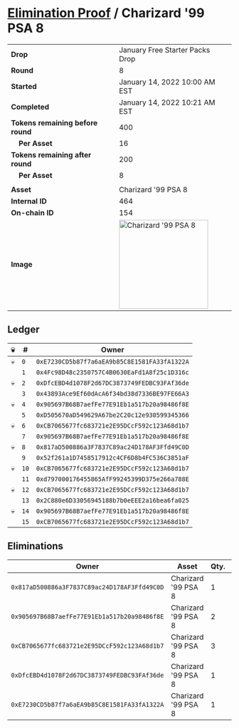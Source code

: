 # [Elimination Proof](./readme.md) / Charizard &#039;99 PSA 8

|||
|---|---|
| **Drop** | January Free Starter Packs Drop |
| **Round** | 8 |
| **Started** | January 14, 2022 10:00 AM EST |
| **Completed** | January 14, 2022 10:21 AM EST |
| **Tokens remaining before round** | 400 |
| **&nbsp;&nbsp;&nbsp;&nbsp;Per Asset** | 16 |
| **Tokens remaining after round** | 200 |
| **&nbsp;&nbsp;&nbsp;&nbsp;Per Asset** | 8 |
| | |
| **Asset** | Charizard &#039;99 PSA 8 |
| **Internal ID** | 464 |
| **On-chain ID** | 154 |
| **Image** | <img src="https://tcdn.blokpax.com/954504e8-19d7-4991-a5d9-832ddf0abbb1/1e2400d47e6576e34265e92a579d56633a44a486b1927f30df989adba8cdd903.png" height="200" alt="Charizard &#039;99 PSA 8" /> |

## Ledger

| 💀 | # | Owner |
| --- | --- | --- |
| 💀 | `0` | `0xE7230CD5b87f7a6aEA9b85C8E1581FA33fA1322A` |
|  | `1` | `0x4Fc98D48c2350757C4B0630EaFd1A8f25c1D316c` |
| 💀 | `2` | `0xDfcEBD4d1078F2d67DC3873749FEDBC93FAf36de` |
|  | `3` | `0x43893Ace9Ef60dAcA6f34bd38d7336BE97FE66A3` |
| 💀 | `4` | `0x905697B68B7aefFe77E91Eb1a517b20a98486f8E` |
|  | `5` | `0xD505670aD549629A67be2C20c12e930599345366` |
| 💀 | `6` | `0xCB7065677fc683721e2E95DCcF592c123A68d1b7` |
|  | `7` | `0x905697B68B7aefFe77E91Eb1a517b20a98486f8E` |
| 💀 | `8` | `0x817aD500886a3F7837C89ac24D178AF3Ffd49C0D` |
|  | `9` | `0x52f261a1D7458517912c4CF6D8b4FC536C3851aF` |
| 💀 | `10` | `0xCB7065677fc683721e2E95DCcF592c123A68d1b7` |
|  | `11` | `0xd797000176455865AfF99245399D375e266a788E` |
| 💀 | `12` | `0xCB7065677fc683721e2E95DCcF592c123A68d1b7` |
|  | `13` | `0x2C880e6D33056945188b7b0eEEE2a16bea6fa025` |
| 💀 | `14` | `0x905697B68B7aefFe77E91Eb1a517b20a98486f8E` |
|  | `15` | `0xCB7065677fc683721e2E95DCcF592c123A68d1b7` |


## Eliminations

| Owner | Asset | Qty. | Transaction |
| --- | --- | --- | --- |
| `0x817aD500886a3F7837C89ac24D178AF3Ffd49C0D` | Charizard '99 PSA 8 | 1 | [Polygonscan](https://polygonscan.com/tx/0x0817faf8643f7bb3a16bbdb8f79eb82a533852c151f53d8d1129e49c5e37d561) |
| `0x905697B68B7aefFe77E91Eb1a517b20a98486f8E` | Charizard '99 PSA 8 | 2 | [Polygonscan](https://polygonscan.com/tx/0xa216ae9e6c72a4a29dc5e8feec65a74870a405176a007fd0329e909d625eb187) |
| `0xCB7065677fc683721e2E95DCcF592c123A68d1b7` | Charizard '99 PSA 8 | 3 | [Polygonscan](https://polygonscan.com/tx/0xdae0de38e84b463dc9fe53d1267f6754093f0f8e2958c773c147c08df788bc31) |
| `0xDfcEBD4d1078F2d67DC3873749FEDBC93FAf36de` | Charizard '99 PSA 8 | 1 | [Polygonscan](https://polygonscan.com/tx/0x47c169d85af474891d7b26ae1efd3ebd1b69248ed0c987d09fe32c4ee13e6846) |
| `0xE7230CD5b87f7a6aEA9b85C8E1581FA33fA1322A` | Charizard '99 PSA 8 | 1 | [Polygonscan](https://polygonscan.com/tx/0xaae22012973af07d3d609dfbbee3a70f14450cca9d43dbc4d0fd84ef76d49110) |
